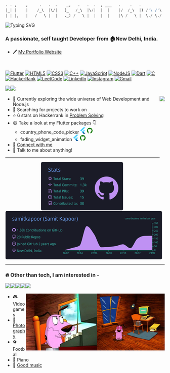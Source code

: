<!-- # Hey there! <img height=40 src="https://github.com/samitkapoor/samitkapoor/blob/main/assets/images/wave-animation.gif"/> I am 📛 Samit Kapoor -->

```python
. . ,    ,     .   .  .    _,   .   .  .  , ___   .    .   .
|_| |    |    /_\  |\/|   (_   /_\  |\/|  |  |    |/  /_\  |) /'\ /'\ |)
| | |,   |   /   \ |  |   ._) /   \ |  |  |  |    |\ /   \ |  \./ \./ |\
```


![Typing SVG](https://readme-typing-svg.herokuapp.com?font=monaco&duration=4000&color=44F729&vCenter=true&lines=sic+parvis+magna;greatness+from+small+beginnings)

<h3 align="left">A passionate, self taught Developer from 🏠New Delhi, India.</h3>

- 🖊️ [My Portfolio Website](https://samitkapoor.netlify.app/) <br>
<br>

[![Flutter](https://img.shields.io/badge/Flutter-02569B?style=for-the-badge&logo=flutter&logoColor=white)](https://www.youtube.com/watch?v=dQw4w9WgXcQ)
[![HTML5](https://img.shields.io/badge/html5-%23E34F26.svg?style=for-the-badge&logo=html5&logoColor=white)](https://www.youtube.com/watch?v=dQw4w9WgXcQ)
[![CSS3](https://img.shields.io/badge/css3-%231572B6.svg?style=for-the-badge&logo=css3&logoColor=white)](https://www.youtube.com/watch?v=dQw4w9WgXcQ)
[![C++](https://img.shields.io/badge/C%2B%2B-00599C?style=for-the-badge&logo=c%2B%2B&logoColor=white)](https://www.youtube.com/watch?v=dQw4w9WgXcQ)
[![JavaScript](https://img.shields.io/badge/javascript-%23323330.svg?style=for-the-badge&logo=javascript&logoColor=%23F7DF1E)](https://www.youtube.com/watch?v=dQw4w9WgXcQ)
[![NodeJS](https://img.shields.io/badge/node.js-6DA55F?style=for-the-badge&logo=node.js&logoColor=white)](https://www.youtube.com/watch?v=dQw4w9WgXcQ)
[![Dart](https://img.shields.io/badge/Dart-0175C2?style=for-the-badge&logo=dart&logoColor=white)](https://www.youtube.com/watch?v=dQw4w9WgXcQ)
[![C](https://img.shields.io/badge/C-00599C?style=for-the-badge&logo=c&logoColor=white)](https://www.youtube.com/watch?v=dQw4w9WgXcQ)
[![HackerRank](https://img.shields.io/badge/-Hackerrank-2EC866?style=for-the-badge&logo=HackerRank&logoColor=white)](https://www.youtube.com/watch?v=dQw4w9WgXcQ)
[![LeetCode](https://img.shields.io/badge/-LeetCode-FFA116?style=for-the-badge&logo=LeetCode&logoColor=black)](https://www.youtube.com/watch?v=dQw4w9WgXcQ)
[![LinkedIn](https://img.shields.io/badge/LinkedIn-0077B5?style=for-the-badge&logo=linkedin&logoColor=white)](https://www.linkedin.com/in/samit-kapoor/)
[![Instagram](https://img.shields.io/badge/Instagram-E4405F?style=for-the-badge&logo=instagram&logoColor=white)](https://www.youtube.com/watch?v=dQw4w9WgXcQ)
[![Gmail](https://img.shields.io/badge/Gmail-D14836?style=for-the-badge&logo=gmail&logoColor=white)](https://mail.google.com/mail/u/0/?fs=1&to=samitkapoor77@gmail.com&tf=cm)
<br>

<img height=300 src="https://user-images.githubusercontent.com/77121931/168066191-076e7dc6-212c-4465-a7d0-ff44e23a4d70.gif" /><img height=300 src="https://user-images.githubusercontent.com/77121931/168083944-913d2267-5134-4a86-b242-8147d6a2f0a6.gif"/>
<br>

<a href="https://labs.openai.com/s/BRmhpDObklCbkwL0tZOEFAyG">
    <img height=300 align="right" src="https://github.com/samitkapoor/samitkapoor/blob/main/assets/images/DALL%C2%B7E%202022-10-09%2013.18.19%20-%20a%20silhouette%20of%20a%20computer%20programmer%20lounging%20on%20his%20work%20desk%20at%20the%20beach%20on%20a%20starry%20night%2C%20animated%20art.png" />
  </a>

- 🔭 Currently exploring the wide universe of Web Development and Node.js<br>
- 👀 Searching for projects to work on <br>
- ⭐ 6 stars on Hackerrank in <A href="https://www.hackerrank.com/samitkapoor77">Problem Solving</A> <br>
- 😄 Take a look at my Flutter packages 👇 <br>
  - country_phone_code_picker <A href="https://pub.dev/packages/country_phone_code_picker"><img height=20 src="https://github.com/samitkapoor/samitkapoor/blob/main/assets/images/flutter.svg" /></A> <A href="https://github.com/samitkapoor/country_phone_code_picker"><img height=20 src="https://github.com/samitkapoor/samitkapoor/blob/main/assets/images/github.png" /></A>
  - fading_widget_animation <A href="https://pub.dev/packages/fading_widget_animation"><img height=20 src="https://github.com/samitkapoor/samitkapoor/blob/main/assets/images/flutter.svg" /></A> <A href="https://github.com/samitkapoor/fading_widget_animation"><img height=20 src="https://github.com/samitkapoor/samitkapoor/blob/main/assets/images/github.png" /></A>
- 🤝 [Connect with me](https://linktr.ee/samitkapoorr)
- 🤗 Talk to me about anything!

------------------
  
<p align="center">
  <a href="https://github.com/vn7n24fzkq/github-profile-summary-cards">
    <img height=155 align="center" src="https://raw.githubusercontent.com/samitkapoor/samitkapoor/main/profile-summary-card-output/tokyonight/3-stats.svg"/>
  </a>
  <a href="https://github.com/vn7n24fzkq/github-profile-summary-cards">
    <img height=155 align="center" src="https://raw.githubusercontent.com/samitkapoor/samitkapoor/main/profile-summary-card-output/tokyonight/0-profile-details.svg"/>
  </a>
</p>

------------------
<h3 align="left">🔥 Other than tech, I am interested in - </h3>

<p align="left">
<img height=150 src="https://user-images.githubusercontent.com/77121931/167949285-0531ce88-9c28-4d15-8694-4474ea9f2546.gif" /><img height=150 src="https://user-images.githubusercontent.com/77121931/168064727-3e4249bb-8161-40bf-9b47-de75505d6853.gif" /><img height=150 src="https://user-images.githubusercontent.com/77121931/167949535-63d84505-f979-4634-8bde-f2e38afd725d.gif" /><img height=150 src="https://user-images.githubusercontent.com/77121931/168080879-6769521c-a90a-4202-8715-d5fe6efc7429.gif" /><img height=150 src="https://user-images.githubusercontent.com/77121931/168081622-ff09779c-b413-4cc9-8967-8f40ffe05da8.gif" />
</p>

<!--<p align="right">
 <img height=150 src="https://github.com/samitkapoor/samitkapoor/blob/main/assets/images/couragethecowardlydog.gif" /> 
<img height=150 src="https://github.com/samitkapoor/samitkapoor/blob/main/assets/images/secondcourage.gif" />
</p>
-->

<img height=180 align="right" src="https://github.com/samitkapoor/samitkapoor/blob/main/assets/images/couragethecowardlydog.gif" />

<img height=180 align="right" src="https://github.com/samitkapoor/samitkapoor/blob/main/assets/images/secondcourage.gif" />

- 🎮 Video games<br>
- 📸 <A href="https://samclicks.netlify.app/">Photography</A><br>
- ⚽ Football<br>
- 🎹 Piano<br>
- 🎷 <A href="https://www.youtube.com/watch?v=dQw4w9WgXcQ">Good music</A><br>

<!--   <a href="https://github-readme-streak-stats.herokuapp.com/demo">
    <img align="right" src="https://github-readme-streak-stats.herokuapp.com?user=samitkapoor&theme=tokyonight&date_format=M%20j%5B%2C%20Y%5D" />
  </a>
  
  <a href="https://github-readme-streak-stats.herokuapp.com/demo">
    <img height=200 align="right" src="https://github.com/samitkapoor/samitkapoor/blob/main/assets/images/DALL%C2%B7E%202022-10-09%2013.18.19%20-%20a%20silhouette%20of%20a%20computer%20programmer%20lounging%20on%20his%20work%20desk%20at%20the%20beach%20on%20a%20starry%20night%2C%20animated%20art.png" />
  </a>
 -->

<!-- ### 🎵 Hey Alexa, play - <br> -->
<!-- <p> -->
<!--   <a href="https://spotify-github-profile.vercel.app/api/view?uid=mcsamit&redirect=true"> -->
<!--     <img height=90 src="https://spotify-github-profile.vercel.app/api/view?uid=mcsamit&cover_image=true&theme=novatorem&bar_color=1dd560&bar_color_cover=false"> -->
<!--   </a> -->
<!-- </p> -->

<!-- ------------------ -->

<!-- <p align="left"> -->
<!--   <a href="https://github.com/Platane/snk#readme"> -->
<!--     <img src="https://raw.githubusercontent.com/samitkapoor/samitkapoor/output/github-snake-dark.svg" /> -->
<!--   </a> -->
<!-- </p>      -->
<!-- <br> -->

                                                                                            
<!-- <img align="right" src="https://profile-counter.glitch.me/{samitkapoor}/count.svg" /> -->
